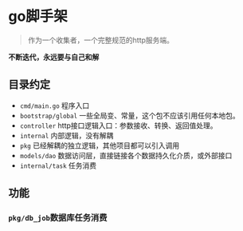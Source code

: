 # go脚手架

> 作为一个收集者，一个完整规范的http服务端。

**不断迭代，永远要与自己和解**

## 目录约定

- `cmd/main.go` 程序入口
- `bootstrap/global` 一些全局变、常量，这个包不应该引用任何本地包。
- `controller`  http接口逻辑入口：参数接收、转换、返回值处理。
- `internal` 内部逻辑，没有解耦
- `pkg` 已经解耦的独立逻辑，其他项目都可以引入调用
- `models/dao`  数据访问层，直接链接各个数据持久化介质，或外部接口
- `internal/task` 任务消费

## 功能



### `pkg/db_job`数据库任务消费
